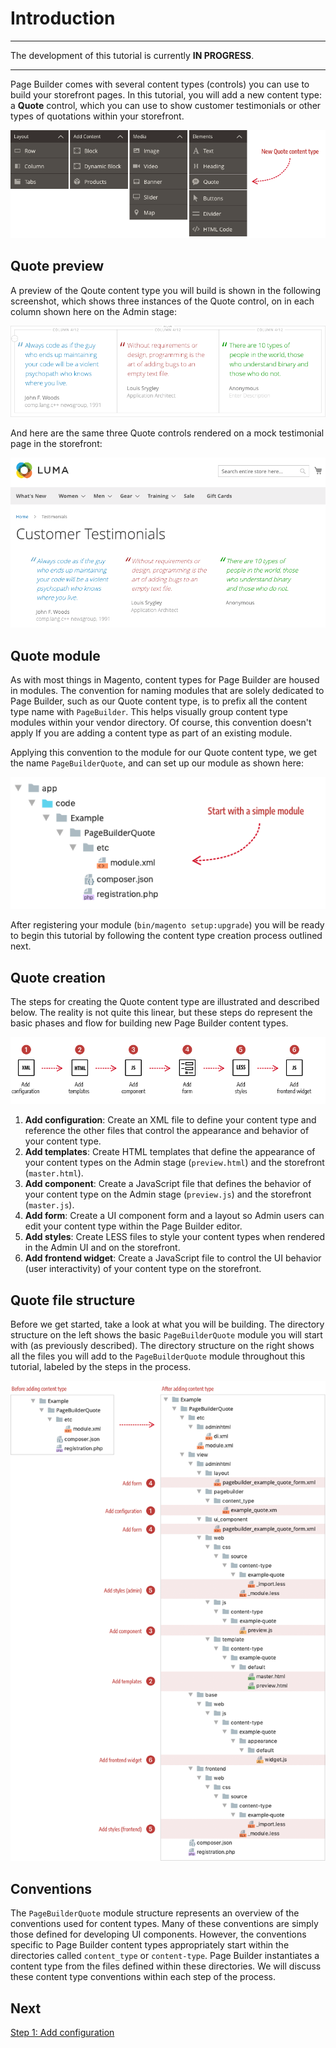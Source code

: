 # Introduction

***
The development of this tutorial is currently **IN PROGRESS**.

***

Page Builder comes with several content types (controls) you can use to build your storefront pages. In this tutorial, you will add a new content type: a **Quote** control, which you can use to show customer testimonials or other types of quotations within your storefront.

![Page Builder Content Types](../images/panel-horizontal.png)

## Quote preview

A preview of the Qoute content type you will build is shown in the following screenshot, which shows three instances of the Quote control, on in each column shown here on the Admin stage: 

![QuoteTypeDisplay](../images/AdminTestimonials.png)

And here are the same three Quote controls rendered on a mock testimonial page in the storefront:

![StorefrontTestimonials](../images/StorefrontTestimonials.png)



## Quote module

As with most things in Magento, content types for Page Builder are housed in modules. The convention for naming modules that are solely dedicated to Page Builder, such as our Quote content type, is to prefix all the content type name with `PageBuilder`. This helps visually group content type modules within your vendor directory. Of course, this convention doesn't apply If you are adding a content type as part of an existing module.

Applying this convention to the module for our Quote content type, we get the name `PageBuilderQuote`, and can set up our module as shown here:

![Minimum module structure](../images/module-minimum-structure.png)

After registering your module (`bin/magento setup:upgrade`) you will be ready to begin this tutorial by following the content type creation process outlined next.

## Quote creation

The steps for creating the Quote content type are illustrated and described below. The reality is not quite this linear, but these steps do represent the basic phases and flow for building new Page Builder content types.

![Creating Custom Content Types](../images/content-type-overview.png)

1. **Add configuration**: Create an XML file to define your content type and reference the other files that control the appearance and behavior of your content type.  
2. **Add templates**: Create HTML templates that define the appearance of your content types on the Admin stage (`preview.html`) and the storefront (`master.html`).
3. **Add component**: Create a JavaScript file that defines the behavior of your content type on the Admin stage (`preview.js`) and the storefront (`master.js`).
4. **Add form**: Create a UI component form and a layout so Admin users can edit your content type within the Page Builder editor.
5. **Add styles**: Create LESS files to style your content types when rendered in the Admin UI and on the storefront. 
6. **Add frontend widget**: Create a JavaScript file to control the UI behavior (user interactivity) of your content type on the storefront.  

## Quote file structure

Before we get started, take a look at what you will be building. The directory structure on the left shows the basic `PageBuilderQuote` module you will start with (as previously described). The directory structure on the right shows all the files you will add to the `PageBuilderQuote` module throughout this tutorial, labeled by the steps in the process. 

![Before and after content type](../images/content-type-files.png)

## Conventions

The `PageBuilderQuote` module structure represents an overview of the conventions used for content types. Many of these conventions are simply those defined for developing UI components. However, the conventions specific to Page Builder content types appropriately start within the directories called `content_type` or `content-type`. Page Builder instantiates a content type from the files defined within these directories. We will discuss these content type conventions within each step of the process.

## Next
[Step 1: Add configuration](step-1-add-configuration.md)
